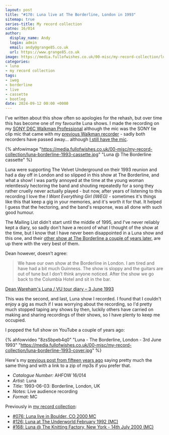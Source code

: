 ```yaml
---
layout: post
title: "#170: Luna live at The Borderline, London in 1993"
sitemap: true
series-title: My record collection
catno: 16/014
author:
  display_name: Andy
  login: admin
  email: andy@grange85.co.uk
  url: https://www.grange85.co.uk
image: https://media.fullofwishes.co.uk/00-misc/my-record-collection/luna-borderline-1993-cassette.jpg
categories:
- luna
- my record collection
tags:
- iweg
- borderline
- live
- cassette
- bootleg
date: 2024-09-12 00:00 +0000
---
```

I've written about this show often so apologies for the rehash, but over time this has become one of my favourite Luna shows. I made the recording on my [SONY D6C Walkman Professional](https://walkman.land/sony/wm-d6c) although the mic was the SONY tie clip mic that came with my [previous Walkman recorder](https://walkman.land/sony/WM-F2) - sadly both recorders have passed away... although [I still have the mic](https://flic.kr/p/2q4LrGb).

{% ahfowimage "https://media.fullofwishes.co.uk/00-misc/my-record-collection/luna-borderline-1993-cassette.jpg" "Luna @ The Borderline cassette" %}

Luna were supporting The Velvet Underground on their 1993 reunion and had a day off in London and so slipped in this show at The Borderline, and what a show! I was partly annoyed at the time at the young woman relentlessly hectoring the band and shouting repeatedly for a song they rather cruelly never actually played - but now, after years of listening to this recording I love the _I Want Everything Girl (IWEG)_ - sometimes it's things like this that keep a gig in your memories, and it's worth it for that. It helped I guess that the hectoring, and the band's response, was all done with such good humour.

The Mailing List didn't start until the middle of 1995, and I've never reliably kept a diary, so sadly don't have a record of what I thought of the show at the time, but I know that I have never been disappointed in a Luna show and this one, and their [other show at The Borderline a couple of years later](/2021/05/10/audio-full-show-luna-borderline/), are up there with the very best of them.

Dean however, doesn't agree:

<blockquote>
We have our own show at the Borderline in London. I am tired and have had a bit much Guinness. The show is sloppy and the guitars are out of tune but I don’t think anyone noticed. After the show we go back to the Columbia Hotel and sit in the bar.
</blockquote>
<p class="caption"><a href="/2013/06/03/luna-vu-tour-diary-3rd-june-1993/">Dean Wareham's Luna / VU tour diary – 3 June 1993</a></p>

This was the second, and last, Luna show I recorded. I found that I couldn't enjoy a gig as much if I was worrying about the recording, so I'd pretty much stopped taping any shows by then, luckily others have carried on making and sharing recordings of their shows, so I have plenty to keep me occupied.

I popped the full show on YouTube a couple of years ago:

{% ahfowvideo "8zsSbpeb4q0" "Luna - The Borderline, London - 3rd June 1993" "https://media.fullofwishes.co.uk/00-misc/my-record-collection/luna-borderline-1993-cover.jpg" %}

Here's my [previous post from fifteen years ago](/2009/09/02/mp3-luna-live-in-london-in-1993/) saying pretty much the same thing and with a link to a zip of mp3s if you prefer that. 

 - *Catalogue Number:* AHFOW 16/014
 - *Artist:* Luna
 - *Title:* 1993-06-03: Borderline, London, UK
 - *Notes:* Live audience recording
 - *Format:* MC

Previously in [my record collection](/category/my-record-collection):
 - [#076: Luna live in Boulder, CO 2000 MC](/2023/10/09/my-record-collection-076-luna-live-in-boulder-co-2000-mc/)
 - [#126: Luna at The Underworld February 1992 (MC)](/2024/04/11/my-record-collection-126-luna-at-the-underworld-february-1992-mc/)
 - [#168: Luna @ The Knitting Factory, New York - 14th July 2000 (MC)](/2024/09/05/my-record-collection-168-2000-07-14-the-knitting-factory-new-york-ny-usa-mc/) 
